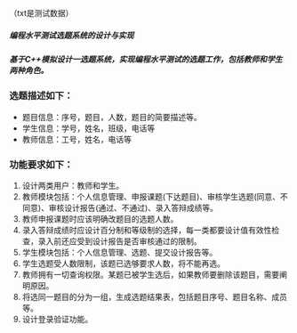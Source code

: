（txt是测试数据）

##### 编程水平测试选题系统的设计与实现

##### 基于C++模拟设计一选题系统，实现编程水平测试的选题工作，包括教师和学生两种角色。

### 选题描述如下：

- 题目信息：序号，题目，人数，题目的简要描述等。
- 学生信息：学号，姓名，班级，电话等
- 教师信息：工号，姓名，电话等

### 功能要求如下：

1. 设计两类用户：教师和学生。
2. 教师模块包括：个人信息管理、申报课题(下达题目)、审核学生选题(同意、不同意)、审核设计报告(通过、不通过)、录入答辩成绩等。
3. 教师申报课题时应该明确改题目的选题人数。
4. 录入答辩成绩时应设计百分制和等级制的选择，每一类都要设计值有效性检查，录入前还应受到设计报告是否审核通过的限制。
5. 学生模块包括：个人信息管理、选题、提交设计报告等。
6. 学生选题受人数限制，该题已选够要求人数，将不能再选。
7. 教师拥有一切查询权限。某题已被学生选后，如果教师要删除该题目，需要阐明原因。
8. 将选同一题目的分为一组，生成选题结果表，包括题目序号、题目名称、成员等。
9. 设计登录验证功能。
